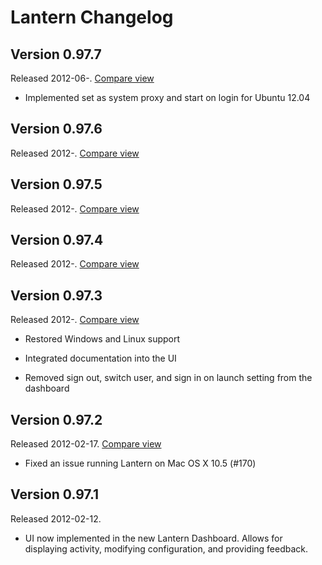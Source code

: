Lantern Changelog
=================


Version 0.97.7
--------------

Released 2012-06-. [Compare
view](https://github.com/getlantern/lantern/compare/v0.97.6...v0.97.7)

- Implemented set as system proxy and start on login for Ubuntu 12.04


Version 0.97.6
--------------

Released 2012-. [Compare
view](https://github.com/getlantern/lantern/compare/v0.97.5...v0.97.6)


Version 0.97.5
--------------

Released 2012-. [Compare
view](https://github.com/getlantern/lantern/compare/v0.97.4...v0.97.5)


Version 0.97.4
--------------

Released 2012-. [Compare
view](https://github.com/getlantern/lantern/compare/v0.97.3...v0.97.4)


Version 0.97.3
--------------

Released 2012-. [Compare
view](https://github.com/getlantern/lantern/compare/v0.97.2...v0.97.3)

- Restored Windows and Linux support

- Integrated documentation into the UI

- Removed sign out, switch user, and sign in on launch setting from the
  dashboard


Version 0.97.2
--------------

Released 2012-02-17. [Compare
view](https://github.com/getlantern/lantern/compare/v0.97.1...v0.97.2)

- Fixed an issue running Lantern on Mac OS X 10.5 (#170)


Version 0.97.1
--------------

Released 2012-02-12.

- UI now implemented in the new Lantern Dashboard. Allows for displaying
  activity, modifying configuration, and providing feedback.
